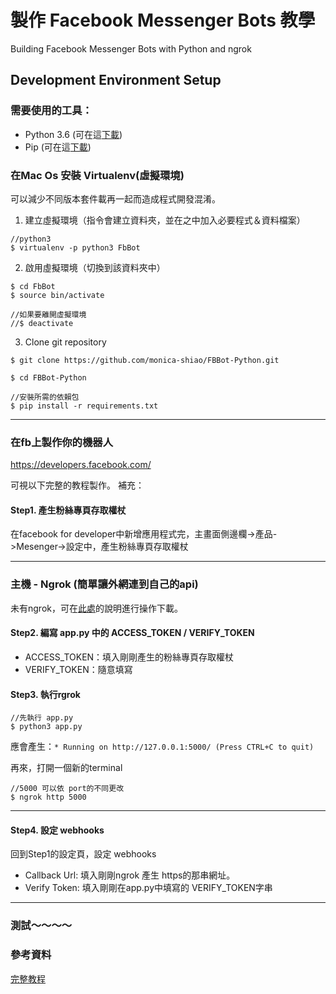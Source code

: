 # 製作 Facebook Messenger Bots 教學
Building Facebook Messenger Bots with Python and ngrok


## Development Environment Setup

### 需要使用的工具：
-   Python 3.6 (可在這[下載](https://www.python.org/downloads/))
-   Pip (可在這[下載](https://pypi.python.org/pypi/pip))


### 在Mac Os 安裝 Virtualenv(虛擬環境)
可以減少不同版本套件載再一起而造成程式開發混淆。

1. 建立虛擬環境（指令會建立資料夾，並在之中加入必要程式＆資料檔案）
```
//python3
$ virtualenv -p python3 FbBot
```
2. 啟用虛擬環境（切換到該資料夾中）
```
$ cd FbBot
$ source bin/activate

//如果要離開虛擬環境
//$ deactivate
```

3. Clone git repository
```
$ git clone https://github.com/monica-shiao/FBBot-Python.git

$ cd FBBot-Python

//安裝所需的依賴包
$ pip install -r requirements.txt
```

---
### 在fb上製作你的機器人
https://developers.facebook.com/

可視以下完整的教程製作。
補充：

#### Step1. 產生粉絲專頁存取權杖
在facebook for developer中新增應用程式完，主畫面側邊欄->產品->Mesenger->設定中，產生粉絲專頁存取權杖

---
### 主機 - Ngrok (簡單讓外網連到自己的api)

未有ngrok，可在[此處](https://gist.github.com/jwebcat/ecaac7bc7ee26e01cd4a)的說明進行操作下載。

#### Step2. 編寫 app.py 中的 ACCESS_TOKEN / VERIFY_TOKEN
- ACCESS_TOKEN：填入剛剛產生的粉絲專頁存取權杖
- VERIFY_TOKEN：隨意填寫

#### Step3. 執行rgrok
```
//先執行 app.py
$ python3 app.py
```

應會產生：`* Running on http://127.0.0.1:5000/ (Press CTRL+C to quit)`

再來，打開一個新的terminal
```
//5000 可以依 port的不同更改
$ ngrok http 5000
```

---
#### Step4. 設定 webhooks
回到Step1的設定頁，設定 webhooks
- Callback Url: 填入剛剛ngrok 產生 https的那串網址。
- Verify Token: 填入剛剛在app.py中填寫的 VERIFY_TOKEN字串

---
### 測試～～～～


### 參考資料
[完整教程](https://www.twilio.com/blog/2017/12/facebook-messenger-bot-python.html)





